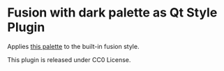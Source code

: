 Fusion with dark palette as Qt Style Plugin
===========================================

Applies [this palette](https://gist.github.com/QuantumCD/6245215) to the built-in fusion style.

This plugin is released under CC0 License.
